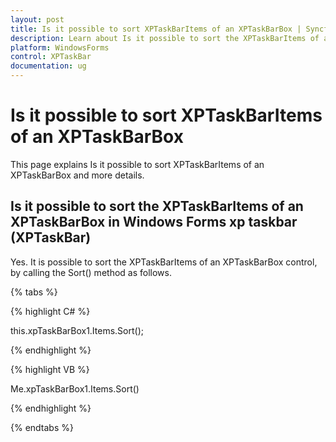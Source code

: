 ```yaml
---
layout: post
title: Is it possible to sort XPTaskBarItems of an XPTaskBarBox | Syncfusion
description: Learn about Is it possible to sort the XPTaskBarItems of an XPTaskBarBox support in Syncfusion Windows Forms xptaskbar (XPTaskBar) control and more details.
platform: WindowsForms
control: XPTaskBar
documentation: ug
---
```


# Is it possible to sort XPTaskBarItems of an XPTaskBarBox

This page explains Is it possible to sort XPTaskBarItems of an XPTaskBarBox and more details.

## Is it possible to sort the XPTaskBarItems of an XPTaskBarBox in Windows Forms xp taskbar (XPTaskBar)

Yes. It is possible to sort the XPTaskBarItems of an XPTaskBarBox control, by calling the Sort() method as follows.

{% tabs %}

{% highlight C# %}  

 this.xpTaskBarBox1.Items.Sort();

{% endhighlight %}

 

{% highlight VB %} 

Me.xpTaskBarBox1.Items.Sort()

{% endhighlight %}

{% endtabs %}
